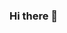 ### Hi there 👋

<!--
**unclejiankai/unclejiankai** is a ✨ _special_ ✨ repository because its `README.md` (this file) appears on your GitHub profile.

Hi 嗨,我是建凱叔叔
JK FENG(建凱) 69年生
Show Image
我是一個熱愛新事物的人, 從小就愛玩電腦, 修過飛機, 待過銀行, 開過公司, 教過高中, 做過傳銷, 也當無業遊民過. 最終在大學工作了超過25年。
學術方面我畢業於台北科技大學電機工程學系碩士專長計算機模擬, 也曾在師範大學資訊工程學系攻讀博士, 專長電腦視覺以及人工智慧(休學), 目前就讀長庚大學資訊工程學系博士生, 專長為社會網路模擬以及病毒傳播.

我喜歡神秘學, 身心靈有關的事物或多或少都有涉獵過. 學過姓名學, 開班授課過, 也學過紫微斗數, 催眠, 拿過NGH催眠師執照, 大陸心理諮商師二級執業執照。

我的座右銘是要保持年輕人的活力, 老年人的智慧。生命對我而言只是個短暫的存在, 既然任何有形的東西都帶不走, 不如就留下點坎坷路途中體會的經驗, 帶走點走過傷痕累累後學到的智慧。

如果您有任何需要幫助的地方, 儘管聯繫我!

Email: ericckfeng@gmail.com
Facebook Jiankai Feng https://www.facebook.com/jiankai.feng.12
Blog 空安常在我心
Vocus 建凱叔叔與少年空安的相講所
-->
